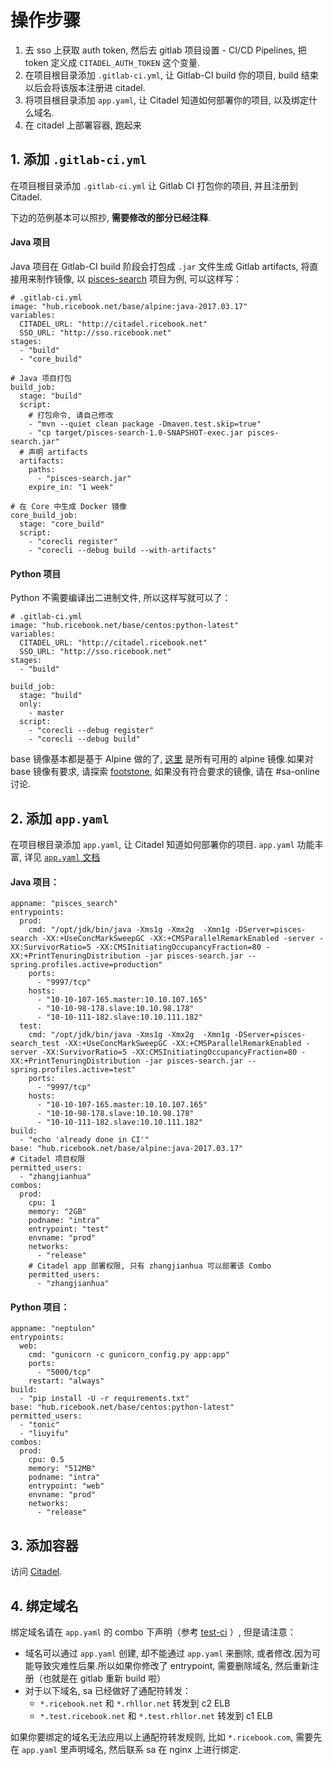 # 操作步骤

1. 去 sso 上获取 auth token, 然后去 gitlab 项目设置 - CI/CD Pipelines, 把 token 定义成 `CITADEL_AUTH_TOKEN` 这个变量.
2. 在项目根目录添加 `.gitlab-ci.yml`, 让 Gitlab-CI build 你的项目, build 结束以后会将该版本注册进 citadel.
3. 将项目根目录添加 `app.yaml`, 让 Citadel 知道如何部署你的项目, 以及绑定什么域名.
4. 在 citadel 上部署容器, 跑起来

## 1. 添加 `.gitlab-ci.yml`

在项目根目录添加 `.gitlab-ci.yml` 让 Gitlab CI 打包你的项目, 并且注册到 Citadel.

下边的范例基本可以照抄, **需要修改的部分已经注释**.

#### Java 项目

Java 项目在 Gitlab-CI build 阶段会打包成 `.jar` 文件生成 Gitlab artifacts, 将直接用来制作镜像, 以 [pisces-search](http://gitlab.ricebook.net/data_analysis_and_search/pisces-search/) 项目为例, 可以这样写：

```
# .gitlab-ci.yml
image: "hub.ricebook.net/base/alpine:java-2017.03.17"
variables:
  CITADEL_URL: "http://citadel.ricebook.net"
  SSO_URL: "http://sso.ricebook.net"
stages:
  - "build"
  - "core_build"

# Java 项目打包
build_job:
  stage: "build"
  script:
    # 打包命令, 请自己修改
    - "mvn --quiet clean package -Dmaven.test.skip=true"
    - "cp target/pisces-search-1.0-SNAPSHOT-exec.jar pisces-search.jar"
  # 声明 artifacts
  artifacts:
    paths:
      - "pisces-search.jar"
    expire_in: "1 week"

# 在 Core 中生成 Docker 镜像
core_build_job:
  stage: "core_build"
  script:
    - "corecli register"
    - "corecli --debug build --with-artifacts"

```

#### Python 项目

Python 不需要编译出二进制文件, 所以这样写就可以了：

```
# .gitlab-ci.yml
image: "hub.ricebook.net/base/centos:python-latest"
variables:
  CITADEL_URL: "http://citadel.ricebook.net"
  SSO_URL: "http://sso.ricebook.net"
stages:
  - "build"

build_job:
  stage: "build"
  only:
    - master
  script:
    - "corecli --debug register"
    - "corecli --debug build"
```

base 镜像基本都是基于 Alpine 做的了, [这里](http://hub.ricebook.net/v2/base/alpine/tags/list) 是所有可用的 alpine 镜像.如果对 base 镜像有要求, 请探索 [footstone](http://gitlab.ricebook.net/footstone/), 如果没有符合要求的镜像, 请在 #sa-online 讨论.

## 2. 添加 `app.yaml`

在项目根目录添加 `app.yaml`, 让 Citadel 知道如何部署你的项目. `app.yaml` 功能丰富, 详见 [`app.yaml` 文档](user-docs/specs.md)

#### Java 项目：

```
appname: "pisces_search"
entrypoints:
  prod:
    cmd: "/opt/jdk/bin/java -Xms1g -Xmx2g  -Xmn1g -DServer=pisces-search -XX:+UseConcMarkSweepGC -XX:+CMSParallelRemarkEnabled -server -XX:SurvivorRatio=5 -XX:CMSInitiatingOccupancyFraction=80 -XX:+PrintTenuringDistribution -jar pisces-search.jar --spring.profiles.active=production"
    ports:
      - "9997/tcp"
    hosts:
      - "10-10-107-165.master:10.10.107.165"
      - "10-10-98-178.slave:10.10.98.178"
      - "10-10-111-182.slave:10.10.111.182"
  test:
    cmd: "/opt/jdk/bin/java -Xms1g -Xmx2g  -Xmn1g -DServer=pisces-search_test -XX:+UseConcMarkSweepGC -XX:+CMSParallelRemarkEnabled -server -XX:SurvivorRatio=5 -XX:CMSInitiatingOccupancyFraction=80 -XX:+PrintTenuringDistribution -jar pisces-search.jar --spring.profiles.active=test"
    ports:
      - "9997/tcp"
    hosts:
      - "10-10-107-165.master:10.10.107.165"
      - "10-10-98-178.slave:10.10.98.178"
      - "10-10-111-182.slave:10.10.111.182"
build:
  - "echo 'already done in CI'"
base: "hub.ricebook.net/base/alpine:java-2017.03.17"
# Citadel 项目权限
permitted_users:
  - "zhangjianhua"
combos:
  prod:
    cpu: 1
    memory: "2GB"
    podname: "intra"
    entrypoint: "test"
    envname: "prod"
    networks:
      - "release"
    # Citadel app 部署权限, 只有 zhangjianhua 可以部署该 Combo
    permitted_users:
      - "zhangjianhua"
```

#### Python 项目：

```
appname: "neptulon"
entrypoints:
  web:
    cmd: "gunicorn -c gunicorn_config.py app:app"
    ports:
      - "5000/tcp"
    restart: "always"
build:
  - "pip install -U -r requirements.txt"
base: "hub.ricebook.net/base/centos:python-latest"
permitted_users:
  - "tonic"
  - "liuyifu"
combos:
  prod:
    cpu: 0.5
    memory: "512MB"
    podname: "intra"
    entrypoint: "web"
    envname: "prod"
    networks:
      - "release"
```

## 3. 添加容器

访问 [Citadel](http://citadel.ricebook.net).

## 4. 绑定域名

绑定域名请在 `app.yaml` 的 combo 下声明（参考 [test-ci](http://gitlab.ricebook.net/platform/ci-test/commit/0070e269#0cf0bb82cc508190c215cbfa97023ebc538ede19_59_81) ）, 但是请注意：

* 域名可以通过 `app.yaml` 创建, 却不能通过 `app.yaml` 来删除, 或者修改.因为可能导致灾难性后果.所以如果你修改了 entrypoint, 需要删除域名, 然后重新注册（也就是在 gitlab 重新 build 啦）
* 对于以下域名, sa 已经做好了通配符转发：
  * `*.ricebook.net` 和 `*.rhllor.net` 转发到 c2 ELB
  * `*.test.ricebook.net` 和 `*.test.rhllor.net` 转发到 c1 ELB

如果你要绑定的域名无法应用以上通配符转发规则, 比如 `*.ricebook.com`, 需要先在 `app.yaml` 里声明域名, 然后联系 sa 在 nginx 上进行绑定.
